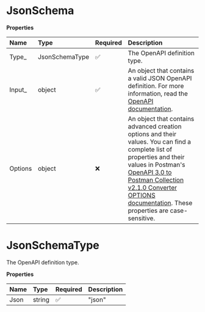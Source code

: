 # JsonSchema

**Properties**

| Name    | Type           | Required | Description                                                                                                                                                                                                                                                                                                                              |
| :------ | :------------- | :------- | :--------------------------------------------------------------------------------------------------------------------------------------------------------------------------------------------------------------------------------------------------------------------------------------------------------------------------------------- |
| Type\_  | JsonSchemaType | ✅       | The OpenAPI definition type.                                                                                                                                                                                                                                                                                                             |
| Input\_ | object         | ✅       | An object that contains a valid JSON OpenAPI definition. For more information, read the [OpenAPI documentation](https://swagger.io/docs/specification/basic-structure/).                                                                                                                                                                 |
| Options | object         | ❌       | An object that contains advanced creation options and their values. You can find a complete list of properties and their values in Postman's [OpenAPI 3.0 to Postman Collection v2.1.0 Converter OPTIONS documentation](https://github.com/postmanlabs/openapi-to-postman/blob/develop/OPTIONS.md). These properties are case-sensitive. |

# JsonSchemaType

The OpenAPI definition type.

**Properties**

| Name | Type   | Required | Description |
| :--- | :----- | :------- | :---------- |
| Json | string | ✅       | "json"      |

<!-- This file was generated by liblab | https://liblab.com/ -->
